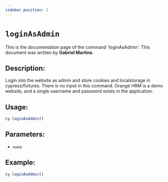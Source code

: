 ```yaml
---
sidebar_position: 2
---
```


# `loginAsAdmin`

This is the documentation page of the command 'loginAsAdmin'. This document was written by **Gabriel Martins**.

## Description:

Login into the website as admin and store cookies and localstorage in cypress/fixtures.
There is no input in this command. Orange HRM is a demo website, and a single
username and password exists in the application.

## Usage:

```js
cy.loginAsAdmin()
```

## Parameters:

- `none`

## Example:

```js
cy.loginAsAdmin()
```